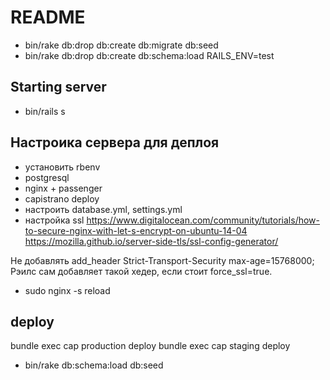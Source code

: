 # README


- bin/rake db:drop db:create db:migrate db:seed
- bin/rake db:drop db:create db:schema:load RAILS_ENV=test

## Starting server

- bin/rails s


## Настроика сервера для деплоя

- установить rbenv
- postgresql
- nginx + passenger
- capistrano deploy
- настроить database.yml, settings.yml
- настройка ssl
https://www.digitalocean.com/community/tutorials/how-to-secure-nginx-with-let-s-encrypt-on-ubuntu-14-04
https://mozilla.github.io/server-side-tls/ssl-config-generator/

Не добавлять add_header Strict-Transport-Security max-age=15768000; Рэилс сам добавляет такой хедер, если стоит force_ssl=true.

- sudo nginx -s reload

## deploy

bundle exec cap production deploy
bundle exec cap staging deploy

- bin/rake db:schema:load db:seed
